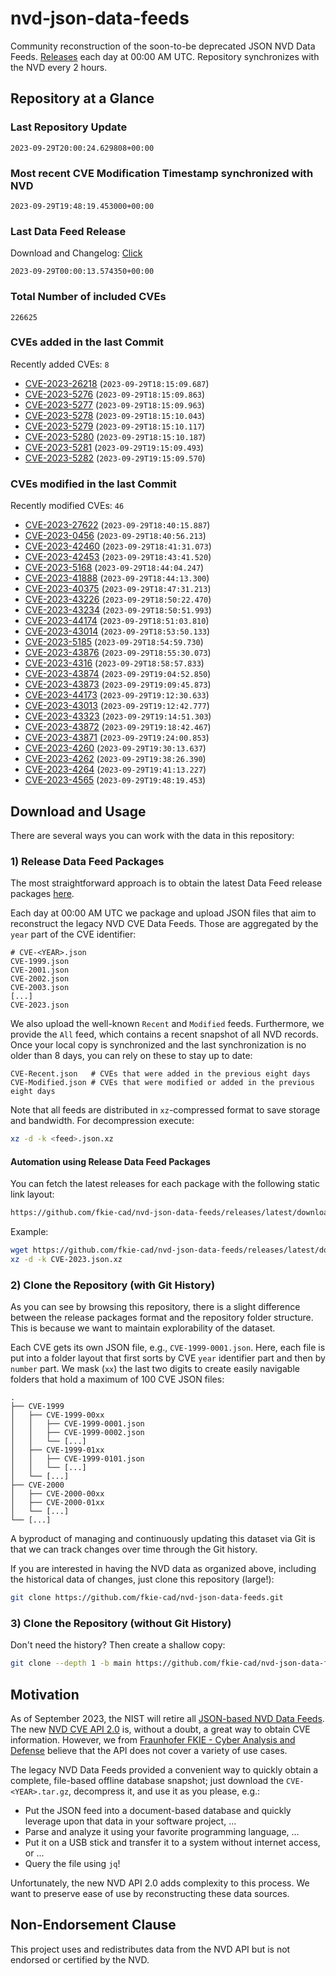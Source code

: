 # nvd-json-data-feeds

Community reconstruction of the soon-to-be deprecated JSON NVD Data Feeds. 
[Releases](https://github.com/fkie-cad/nvd-json-data-feeds/releases/latest) each day at 00:00 AM UTC.
Repository synchronizes with the NVD every 2 hours.

## Repository at a Glance

### Last Repository Update

```plain
2023-09-29T20:00:24.629808+00:00
```

### Most recent CVE Modification Timestamp synchronized with NVD

```plain
2023-09-29T19:48:19.453000+00:00
```

### Last Data Feed Release

Download and Changelog: [Click](https://github.com/fkie-cad/nvd-json-data-feeds/releases/latest)

```plain
2023-09-29T00:00:13.574350+00:00
```

### Total Number of included CVEs

```plain
226625
```

### CVEs added in the last Commit

Recently added CVEs: `8`

* [CVE-2023-26218](CVE-2023/CVE-2023-262xx/CVE-2023-26218.json) (`2023-09-29T18:15:09.687`)
* [CVE-2023-5276](CVE-2023/CVE-2023-52xx/CVE-2023-5276.json) (`2023-09-29T18:15:09.863`)
* [CVE-2023-5277](CVE-2023/CVE-2023-52xx/CVE-2023-5277.json) (`2023-09-29T18:15:09.963`)
* [CVE-2023-5278](CVE-2023/CVE-2023-52xx/CVE-2023-5278.json) (`2023-09-29T18:15:10.043`)
* [CVE-2023-5279](CVE-2023/CVE-2023-52xx/CVE-2023-5279.json) (`2023-09-29T18:15:10.117`)
* [CVE-2023-5280](CVE-2023/CVE-2023-52xx/CVE-2023-5280.json) (`2023-09-29T18:15:10.187`)
* [CVE-2023-5281](CVE-2023/CVE-2023-52xx/CVE-2023-5281.json) (`2023-09-29T19:15:09.493`)
* [CVE-2023-5282](CVE-2023/CVE-2023-52xx/CVE-2023-5282.json) (`2023-09-29T19:15:09.570`)


### CVEs modified in the last Commit

Recently modified CVEs: `46`

* [CVE-2023-27622](CVE-2023/CVE-2023-276xx/CVE-2023-27622.json) (`2023-09-29T18:40:15.887`)
* [CVE-2023-0456](CVE-2023/CVE-2023-04xx/CVE-2023-0456.json) (`2023-09-29T18:40:56.213`)
* [CVE-2023-42460](CVE-2023/CVE-2023-424xx/CVE-2023-42460.json) (`2023-09-29T18:41:31.073`)
* [CVE-2023-42453](CVE-2023/CVE-2023-424xx/CVE-2023-42453.json) (`2023-09-29T18:43:41.520`)
* [CVE-2023-5168](CVE-2023/CVE-2023-51xx/CVE-2023-5168.json) (`2023-09-29T18:44:04.247`)
* [CVE-2023-41888](CVE-2023/CVE-2023-418xx/CVE-2023-41888.json) (`2023-09-29T18:44:13.300`)
* [CVE-2023-40375](CVE-2023/CVE-2023-403xx/CVE-2023-40375.json) (`2023-09-29T18:47:31.213`)
* [CVE-2023-43226](CVE-2023/CVE-2023-432xx/CVE-2023-43226.json) (`2023-09-29T18:50:22.470`)
* [CVE-2023-43234](CVE-2023/CVE-2023-432xx/CVE-2023-43234.json) (`2023-09-29T18:50:51.993`)
* [CVE-2023-44174](CVE-2023/CVE-2023-441xx/CVE-2023-44174.json) (`2023-09-29T18:51:03.810`)
* [CVE-2023-43014](CVE-2023/CVE-2023-430xx/CVE-2023-43014.json) (`2023-09-29T18:53:50.133`)
* [CVE-2023-5185](CVE-2023/CVE-2023-51xx/CVE-2023-5185.json) (`2023-09-29T18:54:59.730`)
* [CVE-2023-43876](CVE-2023/CVE-2023-438xx/CVE-2023-43876.json) (`2023-09-29T18:55:30.073`)
* [CVE-2023-4316](CVE-2023/CVE-2023-43xx/CVE-2023-4316.json) (`2023-09-29T18:58:57.833`)
* [CVE-2023-43874](CVE-2023/CVE-2023-438xx/CVE-2023-43874.json) (`2023-09-29T19:04:52.850`)
* [CVE-2023-43873](CVE-2023/CVE-2023-438xx/CVE-2023-43873.json) (`2023-09-29T19:09:45.873`)
* [CVE-2023-44173](CVE-2023/CVE-2023-441xx/CVE-2023-44173.json) (`2023-09-29T19:12:30.633`)
* [CVE-2023-43013](CVE-2023/CVE-2023-430xx/CVE-2023-43013.json) (`2023-09-29T19:12:42.777`)
* [CVE-2023-43323](CVE-2023/CVE-2023-433xx/CVE-2023-43323.json) (`2023-09-29T19:14:51.303`)
* [CVE-2023-43872](CVE-2023/CVE-2023-438xx/CVE-2023-43872.json) (`2023-09-29T19:18:42.467`)
* [CVE-2023-43871](CVE-2023/CVE-2023-438xx/CVE-2023-43871.json) (`2023-09-29T19:24:00.853`)
* [CVE-2023-4260](CVE-2023/CVE-2023-42xx/CVE-2023-4260.json) (`2023-09-29T19:30:13.637`)
* [CVE-2023-4262](CVE-2023/CVE-2023-42xx/CVE-2023-4262.json) (`2023-09-29T19:38:26.390`)
* [CVE-2023-4264](CVE-2023/CVE-2023-42xx/CVE-2023-4264.json) (`2023-09-29T19:41:13.227`)
* [CVE-2023-4565](CVE-2023/CVE-2023-45xx/CVE-2023-4565.json) (`2023-09-29T19:48:19.453`)


## Download and Usage

There are several ways you can work with the data in this repository:

### 1) Release Data Feed Packages

The most straightforward approach is to obtain the latest Data Feed release packages [here](https://github.com/fkie-cad/nvd-json-data-feeds/releases/latest).

Each day at 00:00 AM UTC we package and upload JSON files that aim to reconstruct the legacy NVD CVE Data Feeds.
Those are aggregated by the `year` part of the CVE identifier:

```
# CVE-<YEAR>.json
CVE-1999.json
CVE-2001.json
CVE-2002.json
CVE-2003.json
[...]
CVE-2023.json
```

We also upload the well-known `Recent` and `Modified` feeds.
Furthermore, we provide the `All` feed, which contains a recent snapshot of all NVD records.
Once your local copy is synchronized and the last synchronization is no older than 8 days, you can rely on these to stay up to date:

```plain
CVE-Recent.json   # CVEs that were added in the previous eight days
CVE-Modified.json # CVEs that were modified or added in the previous eight days
```

Note that all feeds are distributed in `xz`-compressed format to save storage and bandwidth.
For decompression execute:

```sh
xz -d -k <feed>.json.xz
```


#### Automation using Release Data Feed Packages

You can fetch the latest releases for each package with the following static link layout:

```sh
https://github.com/fkie-cad/nvd-json-data-feeds/releases/latest/download/CVE-<YEAR>.json.xz
```

Example:

```sh
wget https://github.com/fkie-cad/nvd-json-data-feeds/releases/latest/download/CVE-2023.json.xz
xz -d -k CVE-2023.json.xz
```

### 2) Clone the Repository (with Git History)

As you can see by browsing this repository, there is a slight difference between the release packages format and the repository folder structure.
This is because we want to maintain explorability of the dataset.

Each CVE gets its own JSON file, e.g., `CVE-1999-0001.json`.
Here, each file is put into a folder layout that first sorts by CVE `year` identifier part and then by `number` part.
We mask (`xx`) the last two digits to create easily navigable folders that hold a maximum of 100 CVE JSON files:

```plain
.
├── CVE-1999
│   ├── CVE-1999-00xx
│   │   ├── CVE-1999-0001.json
│   │   ├── CVE-1999-0002.json
│   │   └── [...]
│   ├── CVE-1999-01xx
│   │   ├── CVE-1999-0101.json
│   │   └── [...]
│   └── [...]
├── CVE-2000
│   ├── CVE-2000-00xx
│   ├── CVE-2000-01xx
│   └── [...]
└── [...]
```

A byproduct of managing and continuously updating this dataset via Git is that we can track changes over time through the Git history.

If you are interested in having the NVD data as organized above, including the historical data of changes, just clone this repository (large!):

```sh
git clone https://github.com/fkie-cad/nvd-json-data-feeds.git
```

### 3) Clone the Repository (without Git History)

Don't need the history? Then create a shallow copy:

```sh
git clone --depth 1 -b main https://github.com/fkie-cad/nvd-json-data-feeds.git
```

## Motivation

As of September 2023, the NIST will retire all [JSON-based NVD Data Feeds](https://nvd.nist.gov/vuln/data-feeds#divRetirementBanner-1).
The new [NVD CVE API 2.0](https://nvd.nist.gov/developers/vulnerabilities) is, without a doubt, a great way to obtain CVE information.
However, we from [Fraunhofer FKIE - Cyber Analysis and Defense](https://www.fkie.fraunhofer.de/en/departments/cad.html) believe that the API does not cover a variety of use cases.

The legacy NVD Data Feeds provided a convenient way to quickly obtain a complete, file-based offline database snapshot; just download the `CVE-<YEAR>.tar.gz`, decompress it, and use it as you please, e.g.:

* Put the JSON feed into a document-based database and quickly leverage upon that data in your software project, ...
* Parse and analyze it using your favorite programming language, ...
* Put it on a USB stick and transfer it to a system without internet access, or ...
* Query the file using `jq`!

Unfortunately, the new NVD API 2.0 adds complexity to this process.
We want to preserve ease of use by reconstructing these data sources.

## Non-Endorsement Clause

This project uses and redistributes data from the NVD API but is not endorsed or certified by the NVD.